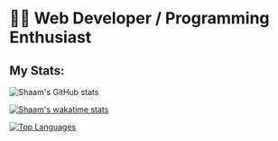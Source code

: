 
# 🐱‍💻 Web Developer / Programming Enthusiast

## My Stats:

![Shaam's GitHub stats](https://github-readme-stats.vercel.app/api?username=Shaam-K&show_icons=true&theme=tokyonight&hide_border)

[![Shaam's wakatime stats](https://github-readme-stats.vercel.app/api/wakatime?username=Shaam-K)](https://github.com/anuraghazra/github-readme-stats)

[![Top Languages](https://github-readme-stats.vercel.app/api/top-langs/?username=Shaam-K&bg_color=#292929)](https://github.com/anuraghazra/github-readme-stats)